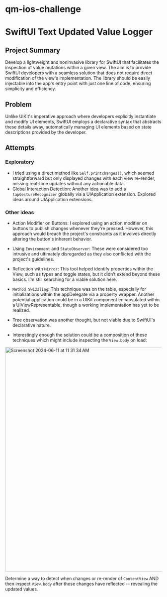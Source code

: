 # qm-ios-challenge

# SwiftUI Text Updated Value Logger

## Project Summary

Develop a lightweight and noninvasive library for SwiftUI that facilitates the inspection of value mutations within a given view. The aim is to provide SwiftUI developers with a seamless solution that does not require direct modification of the view's implementation. The library should be easily injectable into the app's entry point with just one line of code, ensuring simplicity and efficiency. 

## Problem

Unlike UIKit's imperative approach where developers explicitly instantiate and modify UI elements, SwiftUI employs a declarative syntax that abstracts these details away, automatically managing UI elements based on state descriptions provided by the developer. 

## Attempts

### Exploratory

- I tried using a direct method like `Self.printchanges()`, which seemed straightforward but only displayed changes with each view re-render, missing real-time updates without any actionable data.
- Global Interaction Detection: Another idea was to add a `tapGestureRecognizer` globally via a UIApplication extension. Explored ideas around UIApplication extensions. 

### Other ideas
  
- Action Modifier on Buttons: I explored using an action modifier on buttons to publish changes whenever they're pressed. However, this approach would breach the project's constraints as it involves directly altering the button's inherent behavior.
- Using `Environment` and `StateObserver`: These were considered too intrusive and ultimately disregarded as they also conflicted with the project's guidelines.
- Reflection with `Mirror`: This tool helped identify properties within the View, such as types and toggle states, but it didn’t extend beyond these basics. I’m still searching for a viable solution here.
- `Method Swizzling`: This technique was on the table, especially for initializations within the appDelegate via a property wrapper. Another potential application could be in a UIKit component encapsulated within a UIViewRepresentable, though a working implementation has yet to be realized.
- Tree observation was another thought, but not viable due to SwiftUI's declarative nature.

- Interestingly enough the solution could be a composition of these techniques which might include inspecting the `View.body` on load: 

<img width="721" alt="Screenshot 2024-06-11 at 11 31 34 AM" src="https://github.com/pearosity/qm-ios-challenge/assets/168829978/2966602c-a28b-451b-bd4c-07e651680c2d">

Determine a way to detect when changes or re-render of `ContentView` AND then inspect `View.body` after those changes have reflected -- revealing the updated values. 

